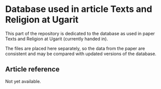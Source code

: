 # Database used in article Texts and Religion at Ugarit

This part of the repository is dedicated to the database as used in paper Texts and Religion at Ugarit (currently handed in).

The files are placed here separately, so the data from the paper are consistent and may be compared with updated versions of the database.

## Article reference

Not yet available.